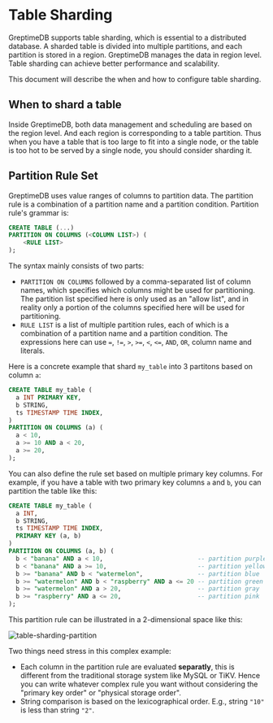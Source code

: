 # Table Sharding

GreptimeDB supports table sharding, which is essential to a distributed database. A sharded table is divided into multiple partitions, and each partition is stored in a region. GreptimeDB manages the data in region level. Table sharding can achieve better performance and scalability.

This document will describe the when and how to configure table sharding.

## When to shard a table

Inside GreptimeDB, both data management and scheduling are based on the region level. And each region is corresponding to a table partition. Thus when you have a table that is too large to fit into a single node, or the table is too hot to be served by a single node, you should consider sharding it.

## Partition Rule Set

GreptimeDB uses value ranges of columns to partition data. The partition rule is a combination of a partition name and a partition condition. Partition rule's grammar is:

```sql
CREATE TABLE (...)
PARTITION ON COLUMNS (<COLUMN LIST>) (
    <RULE LIST>
);
```

The syntax mainly consists of two parts:
- `PARTITION ON COLUMNS` followed by a comma-separated list of column names, which specifies which columns might be used for partitioning. The partition list specified here is only used as an "allow list", and in reality only a portion of the columns specified here will be used for partitioning.
- `RULE LIST` is a list of multiple partition rules, each of which is a combination of a partition name and a partition condition. The expressions here can use `=`, `!=`, `>`, `>=`, `<`, `<=`, `AND`, `OR`, column name and literals.

Here is a concrete example that shard `my_table` into 3 partitons based on column `a`:

```sql
CREATE TABLE my_table (
  a INT PRIMARY KEY,
  b STRING,
  ts TIMESTAMP TIME INDEX,
)
PARTITION ON COLUMNS (a) (
  a < 10,
  a >= 10 AND a < 20,
  a >= 20,
);
```

You can also define the rule set based on multiple primary key columns. For example, if you have a table with two primary key columns `a` and `b`, you can partition the table like this:

```sql
CREATE TABLE my_table (
  a INT,
  b STRING,
  ts TIMESTAMP TIME INDEX,
  PRIMARY KEY (a, b)
)
PARTITION ON COLUMNS (a, b) (
  b < "banana" AND a < 10,                          -- partition purple
  b < "banana" AND a >= 10,                         -- partition yellow
  b >= "banana" AND b < "watermelon",               -- partition blue
  b >= "watermelon" AND b < "raspberry" AND a <= 20 -- partition green
  b >= "watermelon" AND a > 20,                     -- partition gray
  b >= "raspberry" AND a <= 20,                     -- partition pink
);
```

This partition rule can be illustrated in a 2-dimensional space like this:

![table-sharding-partition](/table-sharding-partition.png)

Two things need stress in this complex example:
- Each column in the partition rule are evaluated **separatly**, this is different from the traditional storage system like MySQL or TiKV. Hence you can write whatever complex rule you want without considering the "primary key order" or "physical storage order".
- String comparison is based on the lexicographical order. E.g., string `"10"` is less than string `"2"`.
